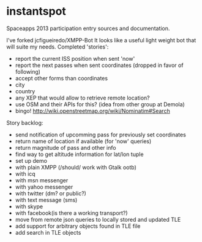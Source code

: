 instantspot
===========

Spaceapps 2013 participation entry sources and documentation.

I've forked jcfigueiredo/XMPP-Bot
It looks like a useful light weight bot that will suite my needs.
Completed 'stories':
 - report the current ISS position when sent 'now'
 - report the next passes when sent coordinates (dropped in favor of following)
 - accept other forms than coordinates
  - city
  - country
  - any XEP that would allow to retrieve remote location?
  - use OSM and their APIs for this? (idea from other group at Demola)
   - bingo! http://wiki.openstreetmap.org/wiki/Nominatim#Search

Story backlog:
 - send notification of upcomming pass for previously set coordinates
 - return name of location if available (for 'now' queries)
 - return magnitude of pass and other info
 - find way to get altitude information for lat/lon tuple
 - set up demo
  - with plain XMPP (/should/ work with Gtalk ootb)
  - with icq
  - with msn messenger
  - with yahoo messenger
  - with twitter (dm? or public?)
  - with text message (sms)
  - with skype
  - with facebook(is there a working transport?)
 - move from remote json queries to locally stored and updated TLE
 - add support for arbitrary objects found in TLE file
 - add search in TLE objects
